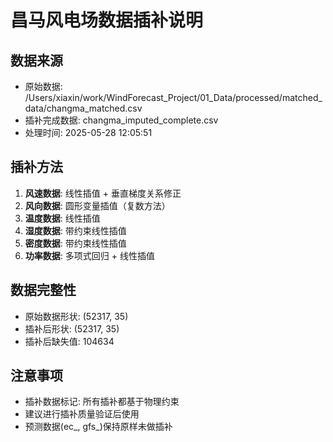 # 昌马风电场数据插补说明

## 数据来源
- 原始数据: /Users/xiaxin/work/WindForecast_Project/01_Data/processed/matched_data/changma_matched.csv
- 插补完成数据: changma_imputed_complete.csv
- 处理时间: 2025-05-28 12:05:51

## 插补方法
1. **风速数据**: 线性插值 + 垂直梯度关系修正
2. **风向数据**: 圆形变量插值（复数方法）
3. **温度数据**: 线性插值
4. **湿度数据**: 带约束线性插值
5. **密度数据**: 带约束线性插值
6. **功率数据**: 多项式回归 + 线性插值

## 数据完整性
- 原始数据形状: (52317, 35)
- 插补后形状: (52317, 35)
- 插补后缺失值: 104634


## 注意事项
- 插补数据标记: 所有插补都基于物理约束
- 建议进行插补质量验证后使用
- 预测数据(ec_, gfs_)保持原样未做插补
